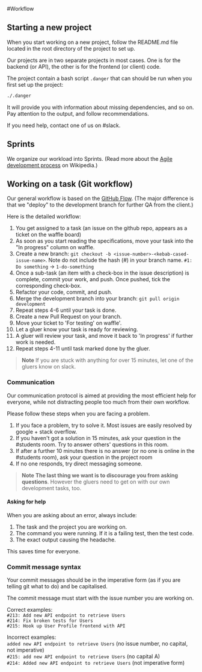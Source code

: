 #Workflow

## Starting a new project

When you start working on a new project, follow the README.md file located in the root directory of the project to set up.

Our projects are in two separate projects in most cases. One is for the backend (or API), the other is for the frontend (or client) code.

The project contain a bash script `.danger` that can should be run when you first set up the project:
```bash
./.danger
```

It will provide you with information about missing dependencies, and so on. Pay attention to the output, and follow recommendations.

If you need help, contact one of us on #slack. 

## Sprints

We organize our workload into Sprints. (Read more about the [Agile development process](https://en.wikipedia.org/wiki/Agile_software_development) on Wikipedia.)


## Working on a task (Git workflow)

Our general workflow is based on the [GitHub Flow](https://guides.github.com/introduction/flow/). (The major difference is that we "deploy" to the development branch for further QA from the client.)

Here is the detailed workflow:

1. You get assigned to a task (an issue on the github repo, appears as a ticket on the waffle board)
1. As soon as you start reading the specifications, move your task into the "In progress" column on waffle.
1. Create a new branch: `git checkout -b <issue-number>-<kebab-cased-issue-name>`. Note do not include the hash (#) in your branch name. `#1: Do something` -> `1-do-something`
1. Once a sub-task (an item with a check-box in the issue description) is complete, commit your work, and push. Once pushed, tick the corresponding check-box.
1. Refactor your code, commit, and push.
1. Merge the development branch into your branch: `git pull origin development`
1. Repeat steps 4-6 until your task is done.
1. Create a new Pull Request on your branch.
1. Move your ticket to 'For testing' on waffle'.
1. Let a gluer know your task is ready for reviewing.
1. A gluer will review your task, and move it back to 'In progress' if further work is needed.
1. Repeat steps 4-11 until task marked done by the gluer.

> **Note** If you are stuck with anything for over 15 minutes, let one of the gluers know on slack.

### Communication
Our communication protocol is aimed at providing the most efficient help for everyone, while not distracting people too much from their own workflow.

Please follow these steps when you are facing a problem.

1. If you face a problem, try to solve it. Most issues are easily resolved by google + stack overflow.
1. If you haven't got a solution in 15 minutes, ask your question in the #students room. Try to answer others' questions in this room.
1. If after a further 10 minutes there is no answer (or no one is online in the #students room), ask your question in the project room
1. If no one responds, try direct messaging someone.

> **Note** **The last thing we want is to discourage you from asking questions**. However the gluers need to get on with our own development tasks, too.

#### Asking for help

When you are asking about an error, always include:

1. The task and the project you are working on.
1. The command you were running. If it is a failing test, then the test code.
1. The exact output causing the headache.

This saves time for everyone.

### Commit message syntax
Your commit messages should be in the imperative form (as if you are telling git what to do) and be capitalised.

The commit message must start with the issue number you are working on.

Correct examples:  
`#213: Add new API endpoint to retrieve Users`  
`#214: Fix broken tests for Users`  
`#215: Hook up User Profile frontend with API`  

Incorrect examples:  
`added new API endpoint to retrieve Users` (no issue number, no capital, not imperative)  
`#215: add new API endpoint to retrieve Users` (no capital A)  
`#214: Added new API endpoint to retrieve Users` (not imperative form)  
